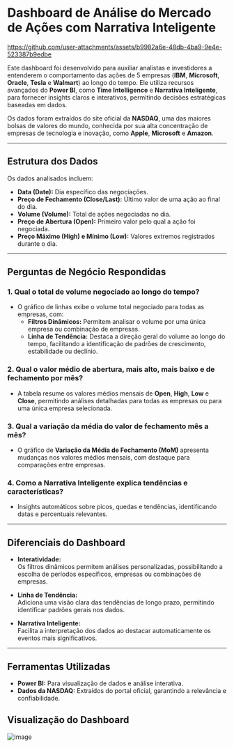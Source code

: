 # Dashboard de Análise do Mercado de Ações com Narrativa Inteligente


https://github.com/user-attachments/assets/b9982a6e-48db-4ba9-9e4e-523387b9edbe




Este dashboard foi desenvolvido para auxiliar analistas e investidores a entenderem o comportamento das ações de 5 empresas (**IBM**, **Microsoft**, **Oracle**, **Tesla** e **Walmart**) ao longo do tempo. Ele utiliza recursos avançados do **Power BI**, como **Time Intelligence** e **Narrativa Inteligente**, para fornecer insights claros e interativos, permitindo decisões estratégicas baseadas em dados.

Os dados foram extraídos do site oficial da **NASDAQ**, uma das maiores bolsas de valores do mundo, conhecida por sua alta concentração de empresas de tecnologia e inovação, como **Apple**, **Microsoft** e **Amazon**.

---

## Estrutura dos Dados

Os dados analisados incluem:

- **Data (Date):** Dia específico das negociações.
- **Preço de Fechamento (Close/Last):** Último valor de uma ação ao final do dia.
- **Volume (Volume):** Total de ações negociadas no dia.
- **Preço de Abertura (Open):** Primeiro valor pelo qual a ação foi negociada.
- **Preço Máximo (High) e Mínimo (Low):** Valores extremos registrados durante o dia.

---

## Perguntas de Negócio Respondidas

### 1. Qual o total de volume negociado ao longo do tempo?
- O gráfico de linhas exibe o volume total negociado para todas as empresas, com:
  - **Filtros Dinâmicos:** Permitem analisar o volume por uma única empresa ou combinação de empresas.
  - **Linha de Tendência:** Destaca a direção geral do volume ao longo do tempo, facilitando a identificação de padrões de crescimento, estabilidade ou declínio.

### 2. Qual o valor médio de abertura, mais alto, mais baixo e de fechamento por mês?
- A tabela resume os valores médios mensais de **Open**, **High**, **Low** e **Close**, permitindo análises detalhadas para todas as empresas ou para uma única empresa selecionada.

### 3. Qual a variação da média do valor de fechamento mês a mês?
- O gráfico de **Variação da Média de Fechamento (MoM)** apresenta mudanças nos valores médios mensais, com destaque para comparações entre empresas.

### 4. Como a Narrativa Inteligente explica tendências e características?
- Insights automáticos sobre picos, quedas e tendências, identificando datas e percentuais relevantes.

---

## Diferenciais do Dashboard

- **Interatividade:**  
  Os filtros dinâmicos permitem análises personalizadas, possibilitando a escolha de períodos específicos, empresas ou combinações de empresas.

- **Linha de Tendência:**  
  Adiciona uma visão clara das tendências de longo prazo, permitindo identificar padrões gerais nos dados.

- **Narrativa Inteligente:**  
  Facilita a interpretação dos dados ao destacar automaticamente os eventos mais significativos.

---

## Ferramentas Utilizadas

- **Power BI:** Para visualização de dados e análise interativa.
- **Dados da NASDAQ:** Extraídos do portal oficial, garantindo a relevância e confiabilidade.

## Visualização do Dashboard

![image](https://github.com/user-attachments/assets/a7c458d1-d61f-4d1f-99b6-f69c67c96868)

